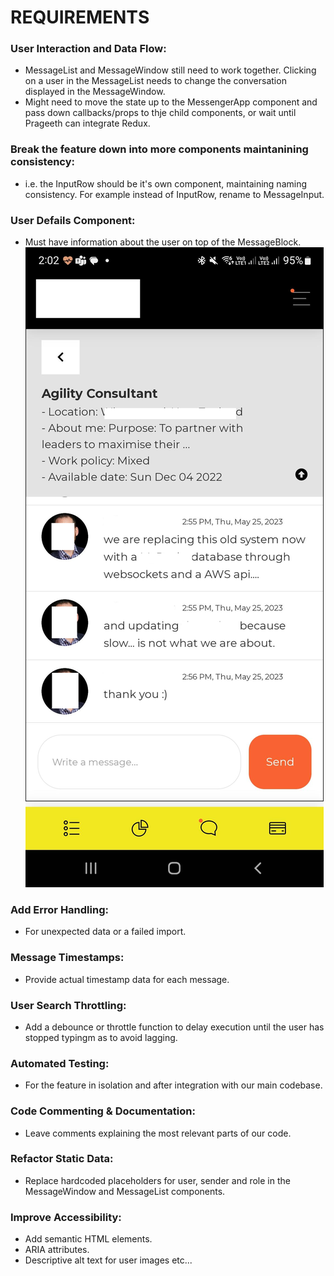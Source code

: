 # REQUIREMENTS

### User Interaction and Data Flow:

- MessageList and MessageWindow still need to work together. Clicking on a user in the MessageList needs to change the conversation displayed in the MessageWindow.
- Might need to move the state up to the MessengerApp component and pass down callbacks/props to thje child components, or wait until Prageeth can integrate Redux.

### Break the feature down into more components maintanining consistency:

- i.e. the InputRow should be it's own component, maintaining naming consistency. For example instead of InputRow, rename to MessageInput.

### User Defails Component:

- Must have information about the user on top of the MessageBlock.
  <img src="src/other/requirements.png" alt="User Details">

### Add Error Handling:

- For unexpected data or a failed import.

### Message Timestamps:

- Provide actual timestamp data for each message.

### User Search Throttling:

- Add a debounce or throttle function to delay execution until the user has stopped typingm as to avoid lagging.

### Automated Testing:

- For the feature in isolation and after integration with our main codebase.

### Code Commenting & Documentation:

- Leave comments explaining the most relevant parts of our code.

### Refactor Static Data:

- Replace hardcoded placeholders for user, sender and role in the MessageWindow and MessageList components.

### Improve Accessibility:

- Add semantic HTML elements.
- ARIA attributes.
- Descriptive alt text for user images etc...
